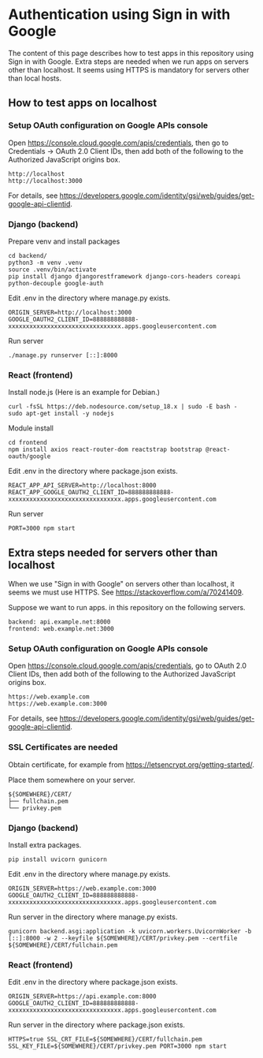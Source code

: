 # Authentication using Sign in with Google

The content of this page describes how to test apps in this repository using Sign in with Google.
Extra steps are needed when we run apps on servers other than localhost.
It seems using HTTPS is mandatory for servers other than local hosts.

## How to test apps on localhost

### Setup OAuth configuration on Google APIs console

Open https://console.cloud.google.com/apis/credentials, then go to Credentials -> OAuth 2.0 Client IDs, then add both of the following to the Authorized JavaScript origins box.

~~~
http://localhost
http://localhost:3000
~~~

For details, see https://developers.google.com/identity/gsi/web/guides/get-google-api-clientid.

### Django (backend)

Prepare venv and install packages
~~~
cd backend/
python3 -m venv .venv
source .venv/bin/activate
pip install django djangorestframework django-cors-headers coreapi python-decouple google-auth
~~~

Edit .env in the directory where manage.py exists.
~~~
ORIGIN_SERVER=http://localhost:3000
GOOGLE_OAUTH2_CLIENT_ID=888888888888-xxxxxxxxxxxxxxxxxxxxxxxxxxxxxxxx.apps.googleusercontent.com
~~~

Run server
~~~
./manage.py runserver [::]:8000
~~~

### React (frontend)

Install node.js (Here is an example for Debian.)
~~~
curl -fsSL https://deb.nodesource.com/setup_18.x | sudo -E bash -
sudo apt-get install -y nodejs
~~~

Module install
~~~
cd frontend
npm install axios react-router-dom reactstrap bootstrap @react-oauth/google
~~~

Edit .env in the directory where package.json exists.
~~~
REACT_APP_API_SERVER=http://localhost:8000
REACT_APP_GOOGLE_OAUTH2_CLIENT_ID=888888888888-xxxxxxxxxxxxxxxxxxxxxxxxxxxxxxxx.apps.googleusercontent.com
~~~

Run server
~~~
PORT=3000 npm start 
~~~

## Extra steps needed for servers other than localhost

When we use "Sign in with Google" on servers other than localhost, it seems we must use HTTPS.
See https://stackoverflow.com/a/70241409.

Suppose we want to run apps. in this repository on the following servers.
~~~
backend: api.example.net:8000
frontend: web.example.net:3000
~~~

### Setup OAuth configuration on Google APIs console

Open https://console.cloud.google.com/apis/credentials, go to OAuth 2.0 Client IDs, then add both of the following to the Authorized JavaScript origins box.

~~~
https://web.example.com
https://web.example.com:3000
~~~

For details, see https://developers.google.com/identity/gsi/web/guides/get-google-api-clientid.

### SSL Certificates are needed

Obtain certificate, for example from https://letsencrypt.org/getting-started/.

Place them somewhere on your server.
~~~
${SOMEWHERE}/CERT/
├── fullchain.pem
└── privkey.pem
~~~

### Django (backend)

Install extra packages.
~~~
pip install uvicorn gunicorn
~~~

Edit .env in the directory where manage.py exists.
~~~
ORIGIN_SERVER=https://web.example.com:3000
GOOGLE_OAUTH2_CLIENT_ID=888888888888-xxxxxxxxxxxxxxxxxxxxxxxxxxxxxxxx.apps.googleusercontent.com
~~~

Run server in the directory where manage.py exists.
~~~
gunicorn backend.asgi:application -k uvicorn.workers.UvicornWorker -b [::]:8000 -w 2 --keyfile ${SOMEWHERE}/CERT/privkey.pem --certfile ${SOMEWHERE}/CERT/fullchain.pem
~~~

### React (frontend)

Edit .env in the directory where package.json exists.
~~~
ORIGIN_SERVER=https://api.example.com:8000
GOOGLE_OAUTH2_CLIENT_ID=888888888888-xxxxxxxxxxxxxxxxxxxxxxxxxxxxxxxx.apps.googleusercontent.com
~~~

Run server in the directory where package.json exists.
~~~
HTTPS=true SSL_CRT_FILE=${SOMEWHERE}/CERT/fullchain.pem SSL_KEY_FILE=${SOMEWHERE}/CERT/privkey.pem PORT=3000 npm start
~~~
